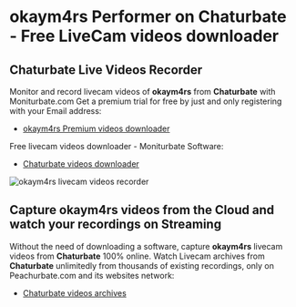 # okaym4rs Performer on Chaturbate - Free LiveCam videos downloader

## Chaturbate Live Videos Recorder

Monitor and record livecam videos of **okaym4rs** from **Chaturbate** with Moniturbate.com
Get a premium trial for free by just and only registering with your Email address:
* [okaym4rs Premium videos downloader](https://moniturbate.com/request-demo-licence-key.html)

Free livecam videos downloader - Moniturbate Software:
* [Chaturbate videos downloader](https://moniturbate.com/moniturbate-download-software.html)

![okaym4rs livecam videos recorder](https://peachurnet.com/templates/moniturbate-software.png)


## Capture okaym4rs videos from the Cloud and watch your recordings on Streaming

Without the need of downloading a software, capture **okaym4rs** livecam videos from **Chaturbate** 100% online.
Watch Livecam archives from **Chaturbate** unlimitedly from thousands of existing recordings, only on Peachurbate.com and its websites network:
* [Chaturbate videos archives](https://peachurnet.com/)